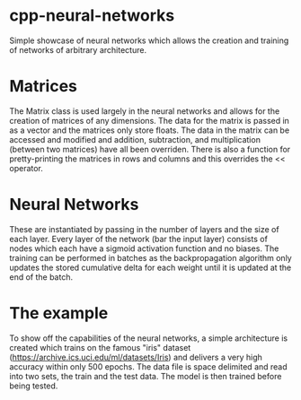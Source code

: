 # cpp-neural-networks
Simple showcase of neural networks which allows the creation and training of networks of arbitrary architecture.

# Matrices
The Matrix class is used largely in the neural networks and allows for the creation of matrices of any dimensions. The data for the matrix is passed in as a vector and the matrices only store floats. The data in the matrix can be accessed and modified and addition, subtraction, and multiplication (between two matrices) have all been overriden. There is also a function for pretty-printing the matrices in rows and columns and this overrides the << operator.

# Neural Networks
These are instantiated by passing in the number of layers and the size of each layer. Every layer of the network (bar the input layer) consists of nodes which each have a sigmoid activation function and no biases. The training can be performed in batches as the backpropagation algorithm only updates the stored cumulative delta for each weight until it is updated at the end of the batch.

# The example
To show off the capabilities of the neural networks, a simple architecture is created which trains on the famous "iris" dataset (https://archive.ics.uci.edu/ml/datasets/Iris) and delivers a very high accuracy within only 500 epochs. The data file is space delimited and read into two sets, the train and the test data. The model is then trained before being tested.
